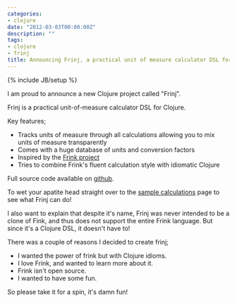 ```yaml
---
categories:
- clojure
date: "2012-03-03T00:00:00Z"
description: ""
tags:
- clojure
- frinj
title: Announcing Frinj, a practical unit of measure calculator DSL for Clojure
---
```

{% include JB/setup %}

I am proud to announce a new Clojure project called "Frinj".

Frinj is a practical unit-of-measure calculator DSL for Clojure.

Key features;

* Tracks units of measure through all calculations allowing you to mix units of measure transparently
* Comes with a huge database of units and conversion factors
* Inspired by the [Frink project](http://futureboy.us/frinkdocs/)
* Tries to combine Frink's fluent calculation style with idiomatic Clojure

Full source code available on <a href="https://github.com/martintrojer/frinj">github</a>.

To wet your apatite head straight over to the <a href="https://github.com/martintrojer/frinj/blob/master/src/frinj/examples.clj">sample calculations</a> page to see what Frinj can do!

I also want to explain that despite it's name, Frinj was never intended to be a clone of Fink, and thus does not support the entire Frink language. But since it's a Clojure DSL, it doesn't have to!

There was a couple of reasons I decided to create frinj;

* I wanted the power of frink but with Clojure idioms.
* I love Frink, and wanted to learn more about it.
* Frink isn't open source.
* I wanted to have some fun.

So please take it for a spin, it's damn fun!
